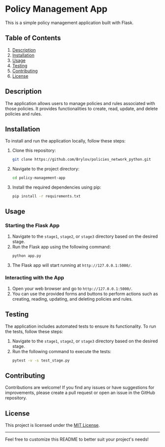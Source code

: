 # Policy Management App

This is a simple policy management application built with Flask.

## Table of Contents
1. [Description](#description)
2. [Installation](#installation)
3. [Usage](#usage)
4. [Testing](#testing)
5. [Contributing](#contributing)
6. [License](#license)

## Description
The application allows users to manage policies and rules associated with those policies. It provides functionalities to create, read, update, and delete policies and rules.

## Installation
To install and run the application locally, follow these steps:

1. Clone this repository:
    ```bash
    git clone https://github.com/Brylov/policies_network_python.git
    ```

2. Navigate to the project directory:
    ```bash
    cd policy-management-app
    ```

3. Install the required dependencies using pip:
    ```bash
    pip install -r requirements.txt
    ```

## Usage
### Starting the Flask App
1. Navigate to the `stage1`, `stage2`, or `stage3` directory based on the desired stage.
2. Run the Flask app using the following command:
    ```bash
    python app.py
    ```
3. The Flask app will start running at `http://127.0.0.1:5000/`.

### Interacting with the App
1. Open your web browser and go to `http://127.0.0.1:5000/`.
2. You can use the provided forms and buttons to perform actions such as creating, reading, updating, and deleting policies and rules.

## Testing
The application includes automated tests to ensure its functionality. To run the tests, follow these steps:

1. Navigate to the `stage1`, `stage2`, or `stage3` directory based on the desired stage.
2. Run the following command to execute the tests:
    ```bash
    pytest -v -s test_stage.py
    ```

## Contributing
Contributions are welcome! If you find any issues or have suggestions for improvements, please create a pull request or open an issue in the GitHub repository.

## License
This project is licensed under the [MIT License](LICENSE).

---

Feel free to customize this README to better suit your project's needs!